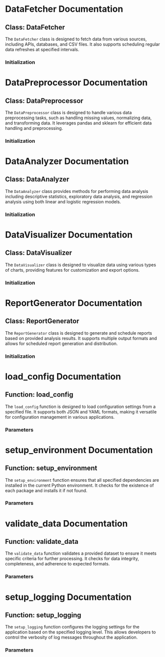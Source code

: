 # DataFetcher Documentation

## Class: DataFetcher

The `DataFetcher` class is designed to fetch data from various sources, including APIs, databases, and CSV files. It also supports scheduling regular data refreshes at specified intervals.

### Initialization



# DataPreprocessor Documentation

## Class: DataPreprocessor

The `DataPreprocessor` class is designed to handle various data preprocessing tasks, such as handling missing values, normalizing data, and transforming data. It leverages pandas and sklearn for efficient data handling and preprocessing.

### Initialization



# DataAnalyzer Documentation

## Class: DataAnalyzer

The `DataAnalyzer` class provides methods for performing data analysis including descriptive statistics, exploratory data analysis, and regression analysis using both linear and logistic regression models.

### Initialization



# DataVisualizer Documentation

## Class: DataVisualizer

The `DataVisualizer` class is designed to visualize data using various types of charts, providing features for customization and export options.

### Initialization



# ReportGenerator Documentation

## Class: ReportGenerator

The `ReportGenerator` class is designed to generate and schedule reports based on provided analysis results. It supports multiple output formats and allows for scheduled report generation and distribution.

### Initialization



# load_config Documentation

## Function: load_config

The `load_config` function is designed to load configuration settings from a specified file. It supports both JSON and YAML formats, making it versatile for configuration management in various applications.

### Parameters



# setup_environment Documentation

## Function: setup_environment

The `setup_environment` function ensures that all specified dependencies are installed in the current Python environment. It checks for the existence of each package and installs it if not found.

### Parameters



# validate_data Documentation

## Function: validate_data

The `validate_data` function validates a provided dataset to ensure it meets specific criteria for further processing. It checks for data integrity, completeness, and adherence to expected formats.

### Parameters



# setup_logging Documentation

## Function: setup_logging

The `setup_logging` function configures the logging settings for the application based on the specified logging level. This allows developers to control the verbosity of log messages throughout the application.

### Parameters

